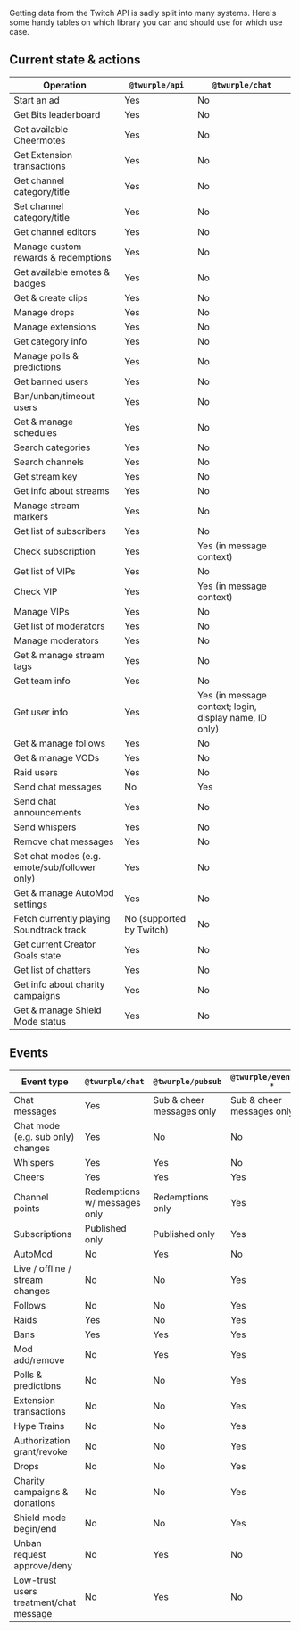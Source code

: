 Getting data from the Twitch API is sadly split into many systems. Here's some handy tables on which library you can and
should use for which use case.

## Current state & actions

| Operation                                     | `@twurple/api`           | `@twurple/chat`                                        |
|-----------------------------------------------|--------------------------|--------------------------------------------------------|
| Start an ad                                   | Yes                      | No                                                     |
| Get Bits leaderboard                          | Yes                      | No                                                     |
| Get available Cheermotes                      | Yes                      | No                                                     |
| Get Extension transactions                    | Yes                      | No                                                     |
| Get channel category/title                    | Yes                      | No                                                     |
| Set channel category/title                    | Yes                      | No                                                     |
| Get channel editors                           | Yes                      | No                                                     |
| Manage custom rewards & redemptions           | Yes                      | No                                                     |
| Get available emotes & badges                 | Yes                      | No                                                     |
| Get & create clips                            | Yes                      | No                                                     |
| Manage drops                                  | Yes                      | No                                                     |
| Manage extensions                             | Yes                      | No                                                     |
| Get category info                             | Yes                      | No                                                     |
| Manage polls & predictions                    | Yes                      | No                                                     |
| Get banned users                              | Yes                      | No                                                     |
| Ban/unban/timeout users                       | Yes                      | No                                                     |
| Get & manage schedules                        | Yes                      | No                                                     |
| Search categories                             | Yes                      | No                                                     |
| Search channels                               | Yes                      | No                                                     |
| Get stream key                                | Yes                      | No                                                     |
| Get info about streams                        | Yes                      | No                                                     |
| Manage stream markers                         | Yes                      | No                                                     |
| Get list of subscribers                       | Yes                      | No                                                     |
| Check subscription                            | Yes                      | Yes (in message context)                               |
| Get list of VIPs                              | Yes                      | No                                                     |
| Check VIP                                     | Yes                      | Yes (in message context)                               |
| Manage VIPs                                   | Yes                      | No                                                     |
| Get list of moderators                        | Yes                      | No                                                     |
| Manage moderators                             | Yes                      | No                                                     |
| Get & manage stream tags                      | Yes                      | No                                                     |
| Get team info                                 | Yes                      | No                                                     |
| Get user info                                 | Yes                      | Yes (in message context; login, display name, ID only) |
| Get & manage follows                          | Yes                      | No                                                     |
| Get & manage VODs                             | Yes                      | No                                                     |
| Raid users                                    | Yes                      | No                                                     |
| Send chat messages                            | No                       | Yes                                                    |
| Send chat announcements                       | Yes                      | No                                                     |
| Send whispers                                 | Yes                      | No                                                     |
| Remove chat messages                          | Yes                      | No                                                     |
| Set chat modes (e.g. emote/sub/follower only) | Yes                      | No                                                     |
| Get & manage AutoMod settings                 | Yes                      | No                                                     |
| Fetch currently playing Soundtrack track      | No (supported by Twitch) | No                                                     |
| Get current Creator Goals state               | Yes                      | No                                                     |
| Get list of chatters                          | Yes                      | No                                                     |
| Get info about charity campaigns              | Yes                      | No                                                     |
| Get & manage Shield Mode status               | Yes                      | No                                                     |

## Events

| Event type                             | `@twurple/chat`              | `@twurple/pubsub`         | `@twurple/eventsub-*`     |
|----------------------------------------|------------------------------|---------------------------|---------------------------|
| Chat messages                          | Yes                          | Sub & cheer messages only | Sub & cheer messages only |
| Chat mode (e.g. sub only) changes      | Yes                          | No                        | No                        |
| Whispers                               | Yes                          | Yes                       | No                        |
| Cheers                                 | Yes                          | Yes                       | Yes                       |
| Channel points                         | Redemptions w/ messages only | Redemptions only          | Yes                       |
| Subscriptions                          | Published only               | Published only            | Yes                       |
| AutoMod                                | No                           | Yes                       | No                        |
| Live / offline / stream changes        | No                           | No                        | Yes                       |
| Follows                                | No                           | No                        | Yes                       |
| Raids                                  | Yes                          | No                        | Yes                       |
| Bans                                   | Yes                          | Yes                       | Yes                       |
| Mod add/remove                         | No                           | Yes                       | Yes                       |
| Polls & predictions                    | No                           | No                        | Yes                       |
| Extension transactions                 | No                           | No                        | Yes                       |
| Hype Trains                            | No                           | No                        | Yes                       |
| Authorization grant/revoke             | No                           | No                        | Yes                       |
| Drops                                  | No                           | No                        | Yes                       |
| Charity campaigns & donations          | No                           | No                        | Yes                       |
| Shield mode begin/end                  | No                           | No                        | Yes                       |
| Unban request approve/deny             | No                           | Yes                       | No                        |
| Low-trust users treatment/chat message | No                           | Yes                       | No                        |
